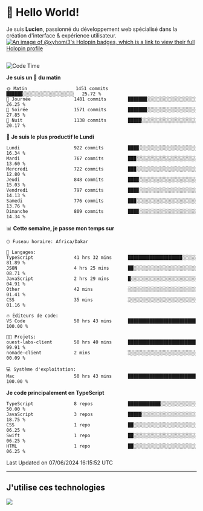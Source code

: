 # 👋 Hello World!

Je suis **Lucien**, passionné du développement web spécialisé dans la création d'interface & expérience utilisateur.
[![An image of @xyhomi3's Holopin badges, which is a link to view their full Holopin profile](https://holopin.me/xyhomi3)](https://holopin.io/@xyhomi3)

##

<!--START_SECTION:waka-->
![Code Time](http://img.shields.io/badge/Code%20Time-1%2C290%20hrs%2024%20mins-blue)

**Je suis un 🐤 du matin** 

```text
🌞 Matin                  1451 commits        ██████░░░░░░░░░░░░░░░░░░░   25.72 % 
🌆 Journée                1481 commits        ███████░░░░░░░░░░░░░░░░░░   26.25 % 
🌃 Soirée                 1571 commits        ███████░░░░░░░░░░░░░░░░░░   27.85 % 
🌙 Nuit                   1138 commits        █████░░░░░░░░░░░░░░░░░░░░   20.17 % 
```
📅 **Je suis le plus productif le Lundi** 

```text
Lundi                    922 commits         ████░░░░░░░░░░░░░░░░░░░░░   16.34 % 
Mardi                    767 commits         ███░░░░░░░░░░░░░░░░░░░░░░   13.60 % 
Mercredi                 722 commits         ███░░░░░░░░░░░░░░░░░░░░░░   12.80 % 
Jeudi                    848 commits         ████░░░░░░░░░░░░░░░░░░░░░   15.03 % 
Vendredi                 797 commits         ████░░░░░░░░░░░░░░░░░░░░░   14.13 % 
Samedi                   776 commits         ███░░░░░░░░░░░░░░░░░░░░░░   13.76 % 
Dimanche                 809 commits         ████░░░░░░░░░░░░░░░░░░░░░   14.34 % 
```


📊 **Cette semaine, je passe mon temps sur** 

```text
🕑︎ Fuseau horaire: Africa/Dakar

💬 Langages: 
TypeScript               41 hrs 32 mins      ████████████████████░░░░░   81.89 % 
JSON                     4 hrs 25 mins       ██░░░░░░░░░░░░░░░░░░░░░░░   08.71 % 
JavaScript               2 hrs 29 mins       █░░░░░░░░░░░░░░░░░░░░░░░░   04.91 % 
Other                    42 mins             ░░░░░░░░░░░░░░░░░░░░░░░░░   01.41 % 
CSS                      35 mins             ░░░░░░░░░░░░░░░░░░░░░░░░░   01.16 % 

🔥 Éditeurs de code: 
VS Code                  50 hrs 43 mins      █████████████████████████   100.00 % 

🐱‍💻 Projets: 
ouest-labs-client        50 hrs 40 mins      █████████████████████████   99.91 % 
nomade-client            2 mins              ░░░░░░░░░░░░░░░░░░░░░░░░░   00.09 % 

💻 Système d'exploitation: 
Mac                      50 hrs 43 mins      █████████████████████████   100.00 % 
```

**Je code principalement en TypeScript** 

```text
TypeScript               8 repos             ████████████░░░░░░░░░░░░░   50.00 % 
JavaScript               3 repos             █████░░░░░░░░░░░░░░░░░░░░   18.75 % 
CSS                      1 repo              ██░░░░░░░░░░░░░░░░░░░░░░░   06.25 % 
Swift                    1 repo              ██░░░░░░░░░░░░░░░░░░░░░░░   06.25 % 
HTML                     1 repo              ██░░░░░░░░░░░░░░░░░░░░░░░   06.25 % 
```




 Last Updated on 07/06/2024 16:15:52 UTC
<!--END_SECTION:waka-->
---

## J'utilise ces technologies

<p align="left">
  <a href="https://skillicons.dev">
    <img src="https://skillicons.dev/icons?i=ts,js,md,scss,tailwind,react,docker,express,astro,vite,nextjs,vercel,figma,ableton" />
  </a>
</p>


